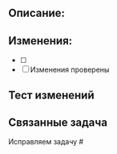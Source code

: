 ## Описание:

## Изменения:

* [ ] 
* [ ] Изменения проверены

## Тест изменений

## Связанные задача

Исправляем задачу #
